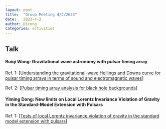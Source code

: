 ```yaml
---
layout: post
title:  "Group Meeting 4/2/2023"
date:   2023-4-2
author: Dicong
categories: activities
---
```


## Talk

#### Ruiqi Wang: Gravitational wave astronomy with pulsar timing array


Ref. 1: [[Understanding the gravitational-wave Hellings and Downs curve for pulsar timing arrays in terms of sound and electromagnetic waves](https://aapt.scitation.org/doi/10.1119/1.4916358)]

Ref. 2: [[Pulsar timing array analysis for black hole backgrounds](https://iopscience.iop.org/article/10.1088/0264-9381/30/22/224005)]


#### Yiming Dong:  New limits on Local Lorentz Invariance Violation of Gravity in the Standard-Model Extension with Pulsars


Ref. 1: [[Tests of local Lorentz invariance violation of gravity in the standard model extension with pulsars](https://journals.aps.org/prl/abstract/10.1103/PhysRevLett.112.111103)]


